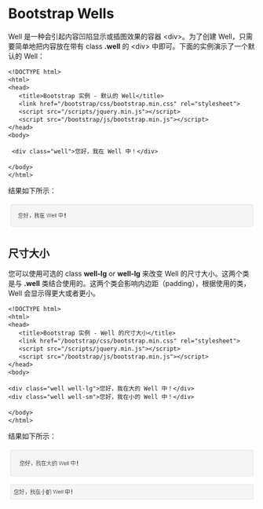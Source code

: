 # Bootstrap Wells

Well 是一种会引起内容凹陷显示或插图效果的容器 &lt;div&gt;。为了创建 Well，只需要简单地把内容放在带有 class **.well** 的 &lt;div&gt; 中即可。下面的实例演示了一个默认的 Well：

```
<!DOCTYPE html>
<html>
<head>
   <title>Bootstrap 实例 - 默认的 Well</title>
   <link href="/bootstrap/css/bootstrap.min.css" rel="stylesheet">
   <script src="/scripts/jquery.min.js"></script>
   <script src="/bootstrap/js/bootstrap.min.js"></script>
</head>
<body>

 <div class="well">您好，我在 Well 中！</div>

</body>
</html>

```

[](/try/tryit.php?filename=bootstrap3-wells)

结果如下所示：

![默认的 Well](img/wells_demo.jpg)

## 尺寸大小

您可以使用可选的 class **well-lg** or **well-lg** 来改变 Well 的尺寸大小。这两个类是与 **.well** 类结合使用的。这两个类会影响内边距（padding），根据使用的类，Well 会显示得更大或者更小。

```
<!DOCTYPE html>
<html>
<head>
   <title>Bootstrap 实例 - Well 的尺寸大小</title>
   <link href="/bootstrap/css/bootstrap.min.css" rel="stylesheet">
   <script src="/scripts/jquery.min.js"></script>
   <script src="/bootstrap/js/bootstrap.min.js"></script>
</head>
<body>

<div class="well well-lg">您好，我在大的 Well 中！</div>
<div class="well well-sm">您好，我在小的 Well 中！</div>

</body>
</html>

```

[](/try/tryit.php?filename=bootstrap3-wells-size)

结果如下所示：

![Well 的尺寸大小](img/wellssize_demo.jpg)